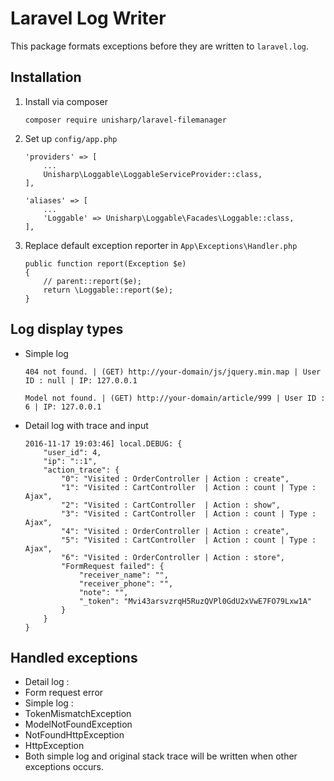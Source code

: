 # Laravel Log Writer
This package formats exceptions before they are written to `laravel.log`.

## Installation
1. Install via composer

	```
	composer require unisharp/laravel-filemanager
	```
	
2. Set up `config/app.php`

	```
	'providers' => [
		...
		Unisharp\Loggable\LoggableServiceProvider::class,
	],
	```
	```
	'aliases' => [
		...
		'Loggable' => Unisharp\Loggable\Facades\Loggable::class,
	],
	```
	
3. Replace default exception reporter in `App\Exceptions\Handler.php`

	```
	public function report(Exception $e)
	{
		// parent::report($e);
		return \Loggable::report($e);
	}
	```

## Log display types
 * Simple log
	
	```
	404 not found. | (GET) http://your-domain/js/jquery.min.map | User ID : null | IP: 127.0.0.1
	```
	```
	Model not found. | (GET) http://your-domain/article/999 | User ID : 6 | IP: 127.0.0.1
	```
	
 * Detail log with trace and input

	```
	2016-11-17 19:03:46] local.DEBUG: {
	    "user_id": 4,
	    "ip": "::1",
	    "action_trace": {
	        "0": "Visited : OrderController | Action : create",
	        "1": "Visited : CartController  | Action : count | Type : Ajax",
	        "2": "Visited : CartController  | Action : show",
	        "3": "Visited : CartController  | Action : count | Type : Ajax",
	        "4": "Visited : OrderController | Action : create",
	        "5": "Visited : CartController  | Action : count | Type : Ajax",
	        "6": "Visited : OrderController | Action : store",
	        "FormRequest failed": {
	            "receiver_name": "",
	            "receiver_phone": "",
	            "note": "",
	            "_token": "Mvi43arsvzrqH5RuzQVPl0GdU2xVwE7FO79Lxw1A"
	        }
	    }
	}  
	```
	
## Handled exceptions

 * Detail log :
  * Form request error
 * Simple log :
  * TokenMismatchException
  * ModelNotFoundException
  * NotFoundHttpException
  * HttpException
 * Both simple log and original stack trace will be written when other exceptions occurs.
